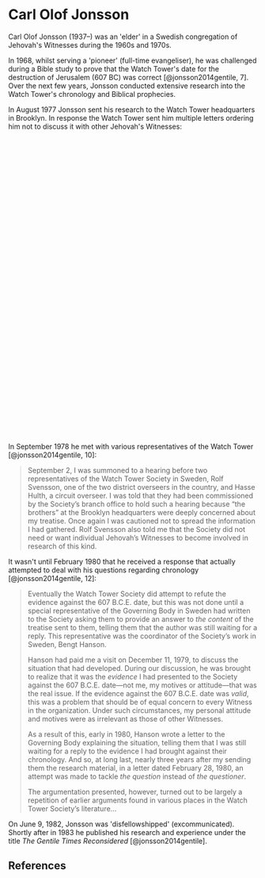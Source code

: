 # Carl Olof Jonsson

Carl Olof Jonsson (1937–) was an 'elder' in a Swedish congregation of Jehovah's Witnesses during the 1960s and 1970s.

In 1968, whilst serving a 'pioneer' (full-time evangeliser), he was challenged during a Bible study to prove that the
Watch Tower's date for the destruction of Jerusalem (607 BC) was correct [@jonsson2014gentile, 7]. Over the next few
years, Jonsson conducted extensive research into the Watch Tower's chronology and Biblical prophecies.

In August 1977 Jonsson sent his research to the Watch Tower headquarters in Brooklyn. In response the Watch Tower sent
him multiple letters ordering him not to discuss it with other Jehovah's Witnesses:

<object data="../letters/1978_01_17_Watch_Tower_Jonsson.pdf" type="application/pdf" width="100%" height="600px" class="pdf">
    <embed src="../letters/1978_01_17_Watch_Tower_Jonsson.pdf" width="100%" height="600px"/> 
</object>

In September 1978 he met with various representatives of the Watch Tower [@jonsson2014gentile, 10]:

> September 2, I was summoned to a hearing before two representatives of the Watch Tower Society in Sweden, Rolf
> Svensson, one of the two district overseers in the country, and Hasse Hulth, a circuit overseer. I was told that they
> had been commissioned by the Society’s branch office to hold such a hearing because “the brothers” at the Brooklyn
> headquarters were deeply concerned about my treatise. Once again I was cautioned not to spread the information I had
> gathered. Rolf Svensson also told me that the Society did not need or want individual Jehovah’s Witnesses to become
> involved in research of this kind.

It wasn't until February 1980 that he received a response that actually attempted to deal with his questions regarding
chronology [@jonsson2014gentile, 12]:

> Eventually the Watch Tower Society did attempt to refute the evidence against the 607 B.C.E. date, but this was not
> done until a special representative of the Governing Body in Sweden had written to the Society asking them to provide
> an answer to _the content_ of the treatise sent to them, telling them that the author was still waiting for a reply.
> This representative was the coordinator of the Society’s work in Sweden, Bengt Hanson.
>
> Hanson had paid me a visit on December 11, 1979, to discuss the situation that had developed. During our discussion,
> he was brought to realize that it was the _evidence_ I had presented to the Society against the 607 B.C.E. date—not
> me, my motives or attitude—that was the real issue. If the evidence against the 607 B.C.E. date was _valid_, this was
> a problem that should be of equal concern to every Witness in the organization. Under such circumstances, my personal
> attitude and motives were as irrelevant as those of other Witnesses.
>
> As a result of this, early in 1980, Hanson wrote a letter to the Governing Body explaining the situation, telling them
> that I was still waiting for a reply to the evidence I had brought against their chronology. And so, at long last,
> nearly three years after my sending them the research material, in a letter dated February 28, 1980, an attempt was
> made to tackle _the question_ instead of _the questioner_.
>
> The argumentation presented, however, turned out to be largely a repetition of earlier arguments found in various
> places in the Watch Tower Society’s literature...

On June 9, 1982, Jonsson was 'disfellowshipped' (excommunicated). Shortly after in 1983 he published his research and
experience under the title _The Gentile Times Reconsidered_ [@jonsson2014gentile].

## References
